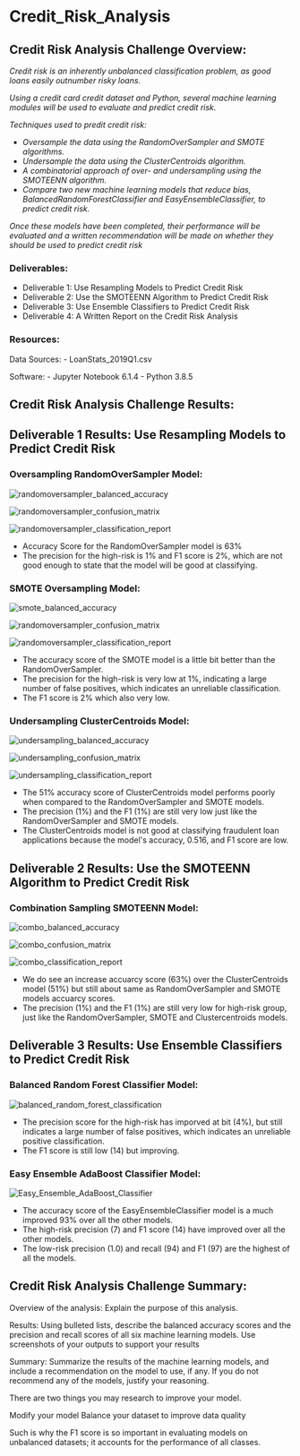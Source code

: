 # Credit_Risk_Analysis

## Credit Risk Analysis Challenge Overview:
*Credit risk is an inherently unbalanced classification problem, as good loans easily outnumber risky loans.*

*Using a credit card credit dataset and Python, several machine learning modules will be used to evaluate and predict credit risk.*

*Techniques used to predit credit risk:*

   - *Oversample the data using the RandomOverSampler and SMOTE algorithms.*
   - *Undersample the data using the ClusterCentroids algorithm.*
   - *A combinatorial approach of over- and undersampling using the SMOTEENN algorithm.*
   - *Compare two new machine learning models that reduce bias, BalancedRandomForestClassifier and EasyEnsembleClassifier, to predict credit risk.*

*Once these models have been completed, their performance will be evaluated and a written recommendation will be made on whether they should be used to predict credit risk*


### Deliverables:
   - Deliverable 1: Use Resampling Models to Predict Credit Risk
   - Deliverable 2: Use the SMOTEENN Algorithm to Predict Credit Risk
   - Deliverable 3: Use Ensemble Classifiers to Predict Credit Risk
   - Deliverable 4: A Written Report on the Credit Risk Analysis

### Resources:
Data Sources: 
    - LoanStats_2019Q1.csv

Software:
    - Jupyter Notebook 6.1.4
    - Python 3.8.5


## Credit Risk Analysis Challenge Results:

## Deliverable 1 Results: Use Resampling Models to Predict Credit Risk
### Oversampling RandomOverSampler Model:

![randomoversampler_balanced_accuracy](https://user-images.githubusercontent.com/36451701/129460568-458b92a1-a644-4a1b-b27c-1b2a877df4b8.png)

![randomoversampler_confusion_matrix](https://user-images.githubusercontent.com/36451701/129460574-f136466c-779f-468c-892f-fd2aa55de885.png)

![randomoversampler_classification_report](https://user-images.githubusercontent.com/36451701/129460579-f27c5f5a-5265-4dfd-9e11-63cd73f34036.png)

   - Accuracy Score for the RandomOverSampler model is 63%
   - The precision for the high-risk is 1% and F1 score is 2%, which are not good enough to state that the model will be good at classifying.

### SMOTE Oversampling Model:

![smote_balanced_accuracy](https://user-images.githubusercontent.com/36451701/129460626-00ce42b6-f294-4423-b0b7-f9d7efd8422c.png)

![randomoversampler_confusion_matrix](https://user-images.githubusercontent.com/36451701/129460629-c3de3ce0-0b7a-41d2-bc07-371b460f2738.png)

![randomoversampler_classification_report](https://user-images.githubusercontent.com/36451701/129460631-6f5e94c8-5291-4cae-ab30-1ffb2ba626a6.png)

   - The accuracy score of the SMOTE model is a little bit better than the RandomOverSampler.
   - The precision for the high-risk is very low at 1%, indicating a large number of false positives, which indicates an unreliable classification.
   - The F1 score is 2% which also very low. 

### Undersampling ClusterCentroids Model:

![undersampling_balanced_accuracy](https://user-images.githubusercontent.com/36451701/129460635-91291144-4e69-4b62-a191-765d0e4dd7a8.png)

![undersampling_confusion_matrix](https://user-images.githubusercontent.com/36451701/129460640-fa638bb6-0616-4e16-9d75-1d3d88f3f2ec.png)

![undersampling_classification_report](https://user-images.githubusercontent.com/36451701/129460638-c9605e7a-91cc-499f-8490-3f82de939349.png)

   - The 51% accuracy score of ClusterCentroids model performs poorly when compared to the RandomOverSampler and SMOTE models.
   - The precision (1%) and the F1 (1%) are still very low just like the RandomOverSampler and SMOTE models.
   - The ClusterCentroids model is not good at classifying fraudulent loan applications because the model's accuracy, 0.516, and F1 score are low.

## Deliverable 2 Results: Use the SMOTEENN Algorithm to Predict Credit Risk

### Combination Sampling SMOTEENN Model:

![combo_balanced_accuracy](https://user-images.githubusercontent.com/36451701/129460722-b30b8979-fb61-46d7-8d79-1edb6e29e879.png)

![combo_confusion_matrix](https://user-images.githubusercontent.com/36451701/129460732-945aa41b-bde0-4c7d-a58c-42d8322b454a.png)

![combo_classification_report](https://user-images.githubusercontent.com/36451701/129460736-eda47aad-3b26-4be5-8599-0c853f49e2b7.png)

   - We do see an increase accuarcy score (63%) over the ClusterCentroids model (51%) but still about same as RandomOverSampler and SMOTE models accuarcy scores.
   - The precision (1%) and the F1 (1%) are still very low for high-risk group, just like the RandomOverSampler, SMOTE and Clustercentroids models.

## Deliverable 3 Results: Use Ensemble Classifiers to Predict Credit Risk

### Balanced Random Forest Classifier Model:

![balanced_random_forest_classification](https://user-images.githubusercontent.com/36451701/129460824-8527e234-53ee-4489-afb2-327c5794b0a0.png)

   - The precision score for the high-risk has imporved at bit (4%), but still indicates a large number of false positives, which indicates an unreliable positive classification.
   - The F1 score is still low (14) but improving.

### Easy Ensemble AdaBoost Classifier Model:

![Easy_Ensemble_AdaBoost_Classifier](https://user-images.githubusercontent.com/36451701/129460837-711f9aad-88f6-4455-938a-f8e5604937d2.png)

   - The accuracy score of the EasyEnsembleClassifier model is a much improved 93% over all the other models. 
   - The high-risk precision (7) and F1 score (14) have improved over all the other models. 
   - The low-risk precision (1.0) and recall (94) and F1 (97) are the highest of all the models. 


## Credit Risk Analysis Challenge Summary:

Overview of the analysis: Explain the purpose of this analysis.

Results: Using bulleted lists, describe the balanced accuracy scores and the precision and recall scores of all six machine learning models. Use screenshots of your outputs to support your results

Summary: Summarize the results of the machine learning models, and include a recommendation on the model to use, if any. If you do not recommend any of the models, justify your reasoning.

There are two things you may research to improve your model.

Modify your model
Balance your dataset to improve data quality

Such is why the F1 score is so important in evaluating models on unbalanced datasets; it accounts for the performance of all classes.
